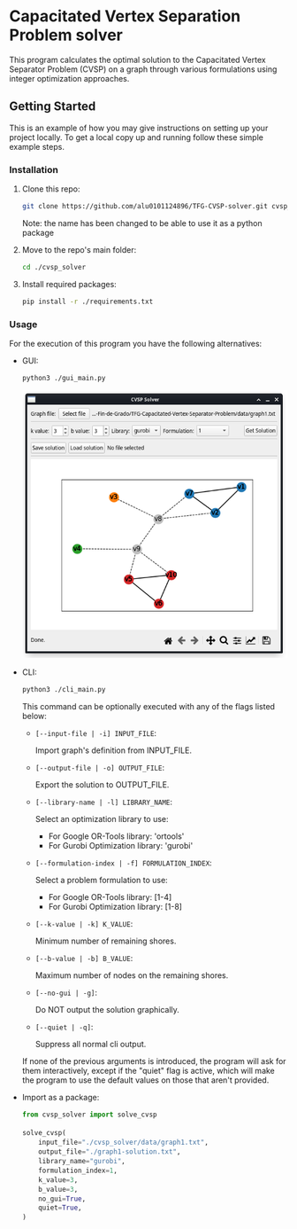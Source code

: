 # Capacitated Vertex Separation Problem solver

This program calculates the optimal solution to the Capacitated Vertex Separator Problem (CVSP) on a graph through various
 formulations using integer optimization approaches.


## Getting Started

This is an example of how you may give instructions on setting up your project locally.
To get a local copy up and running follow these simple example steps.


### Installation

1. Clone this repo:
   ```sh
   git clone https://github.com/alu0101124896/TFG-CVSP-solver.git cvsp_solver
   ```
   Note: the name has been changed to be able to use it as a python package

2. Move to the repo's main folder:
   ```sh
   cd ./cvsp_solver
   ```

3. Install required packages:
   ```sh
   pip install -r ./requirements.txt
   ```


### Usage

For the execution of this program you have the following alternatives:

* GUI:
   ```sh
   python3 ./gui_main.py
   ```

   ![GUI Main Window](./img/gui-main-window.png)


* CLI:
   ```sh
   python3 ./cli_main.py
   ```

   This command can be optionally executed with any of the flags listed below:

   * `[--input-file | -i] INPUT_FILE`:

      Import graph's definition from INPUT_FILE.

   * `[--output-file | -o] OUTPUT_FILE`:

      Export the solution to OUTPUT_FILE.

   * `[--library-name | -l] LIBRARY_NAME`:

      Select an optimization library to use:
      * For Google OR-Tools library: 'ortools'
      * For Gurobi Optimization library: 'gurobi'

   * `[--formulation-index | -f] FORMULATION_INDEX`:

      Select a problem formulation to use:
      * For Google OR-Tools library: [1-4]
      * For Gurobi Optimization library: [1-8]

   * `[--k-value | -k] K_VALUE`:

      Minimum number of remaining shores.

   * `[--b-value | -b] B_VALUE`:

      Maximum number of nodes on the remaining shores.

   * `[--no-gui | -g]`:

      Do NOT output the solution graphically.

   * `[--quiet | -q]`:

      Suppress all normal cli output.

   If none of the previous arguments is introduced, the program will ask for them interactively, except if the "quiet" flag is active, which will make the program to use the default values on those that aren't provided.


* Import as a package:
   ```py
   from cvsp_solver import solve_cvsp

   solve_cvsp(
       input_file="./cvsp_solver/data/graph1.txt",
       output_file="./graph1-solution.txt",
       library_name="gurobi",
       formulation_index=1,
       k_value=3,
       b_value=3,
       no_gui=True,
       quiet=True,
   )
   ```
